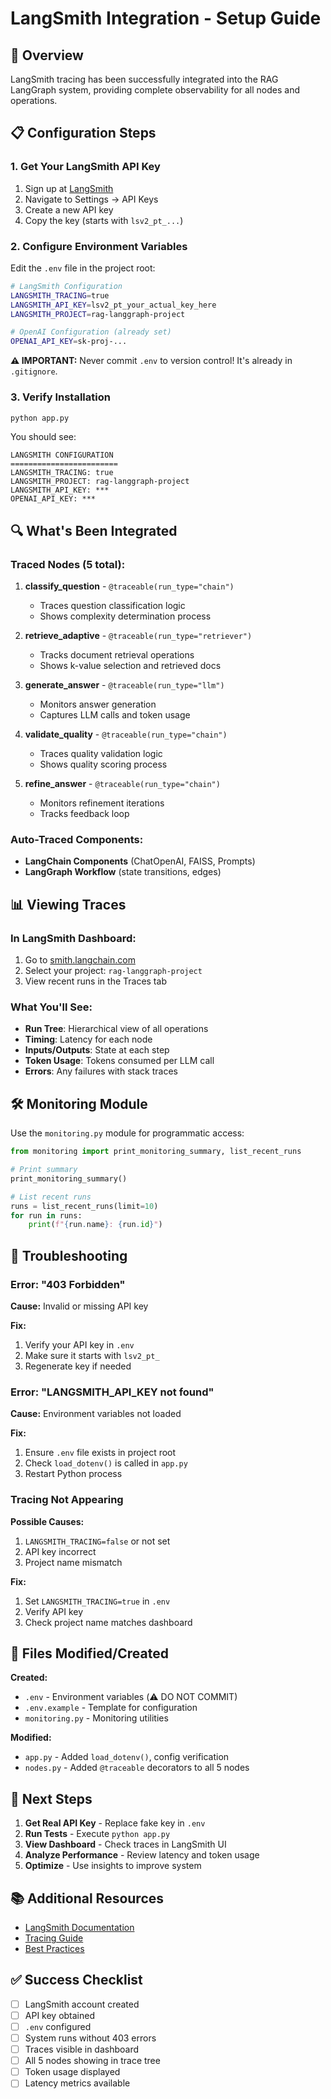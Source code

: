 # LangSmith Integration - Setup Guide

## 🎯 Overview

LangSmith tracing has been successfully integrated into the RAG LangGraph system, providing complete observability for all nodes and operations.

## 📋 Configuration Steps

### 1. Get Your LangSmith API Key

1. Sign up at [LangSmith](https://smith.langchain.com/)
2. Navigate to Settings → API Keys
3. Create a new API key
4. Copy the key (starts with `lsv2_pt_...`)

### 2. Configure Environment Variables

Edit the `.env` file in the project root:

```bash
# LangSmith Configuration
LANGSMITH_TRACING=true
LANGSMITH_API_KEY=lsv2_pt_your_actual_key_here
LANGSMITH_PROJECT=rag-langgraph-project

# OpenAI Configuration (already set)
OPENAI_API_KEY=sk-proj-...
```

**⚠️ IMPORTANT:** Never commit `.env` to version control! It's already in `.gitignore`.

### 3. Verify Installation

```bash
python app.py
```

You should see:

```
LANGSMITH CONFIGURATION
========================
LANGSMITH_TRACING: true
LANGSMITH_PROJECT: rag-langgraph-project
LANGSMITH_API_KEY: ***
OPENAI_API_KEY: ***
```

## 🔍 What's Been Integrated

### Traced Nodes (5 total):

1. **classify_question** - `@traceable(run_type="chain")`
   - Traces question classification logic
   - Shows complexity determination process

2. **retrieve_adaptive** - `@traceable(run_type="retriever")`
   - Tracks document retrieval operations
   - Shows k-value selection and retrieved docs

3. **generate_answer** - `@traceable(run_type="llm")`
   - Monitors answer generation
   - Captures LLM calls and token usage

4. **validate_quality** - `@traceable(run_type="chain")`
   - Traces quality validation logic
   - Shows quality scoring process

5. **refine_answer** - `@traceable(run_type="chain")`
   - Monitors refinement iterations
   - Tracks feedback loop

### Auto-Traced Components:

- **LangChain Components** (ChatOpenAI, FAISS, Prompts)
- **LangGraph Workflow** (state transitions, edges)

## 📊 Viewing Traces

### In LangSmith Dashboard:

1. Go to [smith.langchain.com](https://smith.langchain.com/)
2. Select your project: `rag-langgraph-project`
3. View recent runs in the Traces tab

### What You'll See:

- **Run Tree**: Hierarchical view of all operations
- **Timing**: Latency for each node
- **Inputs/Outputs**: State at each step
- **Token Usage**: Tokens consumed per LLM call
- **Errors**: Any failures with stack traces

## 🛠️ Monitoring Module

Use the `monitoring.py` module for programmatic access:

```python
from monitoring import print_monitoring_summary, list_recent_runs

# Print summary
print_monitoring_summary()

# List recent runs
runs = list_recent_runs(limit=10)
for run in runs:
    print(f"{run.name}: {run.id}")
```

## 🚨 Troubleshooting

### Error: "403 Forbidden"

**Cause:** Invalid or missing API key

**Fix:**

1. Verify your API key in `.env`
2. Make sure it starts with `lsv2_pt_`
3. Regenerate key if needed

### Error: "LANGSMITH_API_KEY not found"

**Cause:** Environment variables not loaded

**Fix:**

1. Ensure `.env` file exists in project root
2. Check `load_dotenv()` is called in `app.py`
3. Restart Python process

### Tracing Not Appearing

**Possible Causes:**

1. `LANGSMITH_TRACING=false` or not set
2. API key incorrect
3. Project name mismatch

**Fix:**

1. Set `LANGSMITH_TRACING=true` in `.env`
2. Verify API key
3. Check project name matches dashboard

## 📝 Files Modified/Created

**Created:**

- `.env` - Environment variables (⚠️ DO NOT COMMIT)
- `.env.example` - Template for configuration
- `monitoring.py` - Monitoring utilities

**Modified:**

- `app.py` - Added `load_dotenv()`, config verification
- `nodes.py` - Added `@traceable` decorators to all 5 nodes

## 🎯 Next Steps

1. **Get Real API Key** - Replace fake key in `.env`
2. **Run Tests** - Execute `python app.py`
3. **View Dashboard** - Check traces in LangSmith UI
4. **Analyze Performance** - Review latency and token usage
5. **Optimize** - Use insights to improve system

## 📚 Additional Resources

- [LangSmith Documentation](https://docs.smith.langchain.com/)
- [Tracing Guide](https://docs.smith.langchain.com/observability/how_to_guides)
- [Best Practices](https://docs.smith.langchain.com/evaluation)

## ✅ Success Checklist

- [ ] LangSmith account created
- [ ] API key obtained
- [ ] `.env` configured
- [ ] System runs without 403 errors
- [ ] Traces visible in dashboard
- [ ] All 5 nodes showing in trace tree
- [ ] Token usage displayed
- [ ] Latency metrics available
